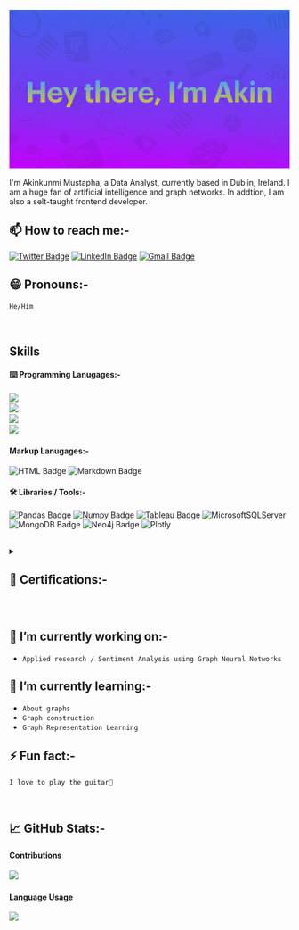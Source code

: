 [![Akin's GitHub Banner](assets/GitHubHeader.001.jpeg)](https://www.linkedin.com/in/akinkunmi-mustapha-b866611a6/)

I'm Akinkunmi Mustapha, a Data Analyst, currently based in Dublin, Ireland. I am a huge fan of artificial intelligence and graph networks. In addtion, I am also a selt-taught frontend developer.


<!-- Social Badges -->
## 📫 How to reach me:-
[![Twitter Badge](https://img.shields.io/badge/Twitter-1DA1F2?style=for-the-badge&logo=twitter&logoColor=white)](https://twitter.com/akin__m)
[![LinkedIn Badge](https://img.shields.io/badge/LinkedIn-0077B5?style=for-the-badge&logo=linkedin&logoColor=white)](https://www.linkedin.com/in/akinkunmi-mustapha-b866611a6/)
[![Gmail Badge](https://img.shields.io/badge/Gmail-D14836?style=for-the-badge&logo=gmail&logoColor=white)](mailto:akinkunmimustapha1@gmail.com)

## 😄 Pronouns:-
`He/Him`

<br>

<!-- Skills -->
## Skills
#### ⌨️ Programming Lanugages:-
![](https://img.shields.io/badge/Python-3776AB?style=for-the-badge&logo=python&logoColor=white)
</br>
![](https://img.shields.io/badge/R-276DC3?style=for-the-badge&logo=r&logoColor=white)
</br>
![](https://img.shields.io/badge/SQL-276DC3?style=for-the-badge&logo=sql&logoColor=white)
</br>
![](https://img.shields.io/badge/JavaScript-323330?style=for-the-badge&logo=javascript&logoColor=F7DF1E)

#### Markup Lanugages:-
![HTML Badge](https://img.shields.io/badge/HTML-239120?style=for-the-badge&logo=html5&logoColor=white)
![Markdown Badge](https://img.shields.io/badge/Markdown-000000?style=for-the-badge&logo=markdown&logoColor=white)

#### 🛠 Libraries / Tools:-
![Pandas Badge](https://img.shields.io/badge/Pandas-276DC3?style=for-the-badge&logo=pandas&logoColor=white)
![Numpy Badge](https://img.shields.io/badge/Numpy-276DC3?style=for-the-badge&logo=numpy&logoColor=white)
![Tableau Badge](https://img.shields.io/badge/Tableau-276DC3?style=for-the-badge&logo=tableau&logoColor=white)
![MicrosoftSQLServer](https://img.shields.io/badge/Microsoft%20SQL%20Sever-CC2927?style=for-the-badge&logo=microsoft%20sql%20server&logoColor=white)
![MongoDB Badge](https://img.shields.io/badge/MongoDB-4EA94B?style=for-the-badge&logo=mongodb&logoColor=white)
![Neo4j Badge](https://img.shields.io/badge/Neo4j-4EA94B?style=for-the-badge&logo=neo4j&logoColor=white&color=blue)
![Plotly](https://img.shields.io/badge/Plotly-%233F4F75.svg?style=for-the-badge&logo=plotly&logoColor=white)

<br>

<details>
  <summary><h2>📄 Certifications:-</h2></summary>
  <a href='https://freecodecamp.org/certification/kunmi/javascript-algorithms-and-data-structures'>Javascripty Algorithms and Data Structures</a>
  <br>
  <a href='https://graphacademy.neo4j.com/u/a8e74ff6-2081-4095-a80e-69ed59a5220c/neo4j-fundamentals/#.YkGijfEuZUc.link'>Neo4j Fundamentals</a>
  <br>
  <a href='https://graphacademy.neo4j.com/u/a8e74ff6-2081-4095-a80e-69ed59a5220c/cypher-fundamentals/#.YkGiuaUSH8o.link'>Cypher Fundamentals</a>
</details>


&nbsp;
&nbsp;
&nbsp;
&nbsp;
&nbsp;

## 🔭 I’m currently working on:-
- `Applied research / Sentiment Analysis using Graph Neural Networks`


## 🌱 I’m currently learning:-
- `About graphs`
- `Graph construction`
- `Graph Representation Learning`


## ⚡ Fun fact:-
`I love to play the guitar🎸`

&nbsp;
&nbsp;
&nbsp;
&nbsp;
&nbsp;

## 📈 GitHub Stats:-

#### Contributions
![](https://github-readme-stats.vercel.app/api?username=OlamideMustapha&show_icons=true&theme=white)
<!-- ![Anurag's GitHub stats](https://github-readme-stats.vercel.app/api?username=anuraghazra&show_icons=true&theme=radical) -->

#### Language Usage
![](https://github-readme-stats.vercel.app/api/top-langs/?username=OlamideMustapha&layout=compact)
</detail>

<!--
**OlamideMustapha/OlamideMustapha** is a ✨ _special_ ✨ repository because its `README.md` (this file) appears on your GitHub profile.

Here are some ideas to get you started:

- 🔭 I’m currently working on ...
- 🌱 I’m currently learning ...
- 👯 I’m looking to collaborate on ...
- 🤔 I’m looking for help with ...
- 💬 Ask me about ...
- 📫 How to reach me: ...
- 😄 Pronouns: ...
- ⚡ Fun fact: ...
-->
